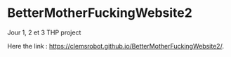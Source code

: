 # BetterMotherFuckingWebsite2
Jour 1, 2 et 3 THP project

Here the link :  https://clemsrobot.github.io/BetterMotherFuckingWebsite2/. 
